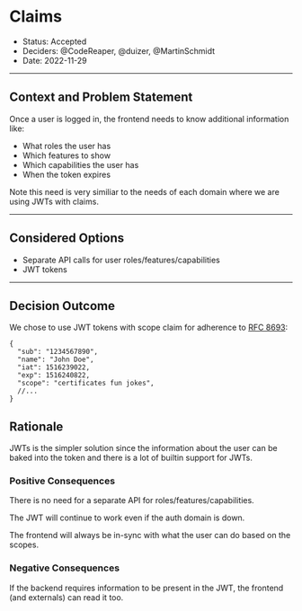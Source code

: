 # Claims

* Status: Accepted
* Deciders: @CodeReaper, @duizer, @MartinSchmidt
* Date: 2022-11-29

---

## Context and Problem Statement

Once a user is logged in, the frontend needs to know additional information like:
- What roles the user has
- Which features to show
- Which capabilities the user has
- When the token expires

Note this need is very similiar to the needs of each domain where we are using JWTs with claims.

---

## Considered Options

* Separate API calls for user roles/features/capabilities
* JWT tokens

---

## Decision Outcome

We chose to use JWT tokens with scope claim for adherence to [RFC 8693](https://www.rfc-editor.org/rfc/rfc8693.html):
```jsonc
{
  "sub": "1234567890",
  "name": "John Doe",
  "iat": 1516239022,
  "exp": 1516240822,
  "scope": "certificates fun jokes",
  //...
}
```

## Rationale

JWTs is the simpler solution since the information about the user can be baked into the token and there is a lot of builtin support for JWTs.

### Positive Consequences

There is no need for a separate API for roles/features/capabilities.

The JWT will continue to work even if the auth domain is down.

The frontend will always be in-sync with what the user can do based on the scopes.

### Negative Consequences

If the backend requires information to be present in the JWT, the frontend (and externals) can read it too.
